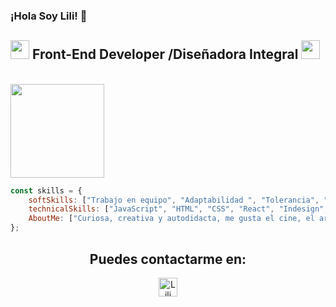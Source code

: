 ### ¡Hola Soy Lili! 👋
<h2> <img src="https://cdn-images-1.medium.com/max/1200/1*mlFkczi1KC2fxq4pfPxWHQ.png" width="30"> 
     Front-End Developer /Diseñadora Integral
    <img src="https://media.giphy.com/media/3oz8xDp5mAEOAZXEPe/giphy.gif" width="30">  
</h2><br>
<img src="https://media.giphy.com/media/JIX9t2j0ZTN9S/giphy.gif" width="150">

```javascript
const skills = {
    softSkills: ["Trabajo en equipo", "Adaptabilidad ", "Tolerancia", "Creatividad"],
    technicalSkills: ["JavaScript", "HTML", "CSS", "React", "Indesign", "Illustrator", "Photoshop", "AfterEffects",],
    AboutMe: ["Curiosa, creativa y autodidacta, me gusta el cine, el arte y los animales"],
};
```
<h2 align="center">Puedes contactarme en:</h2>
 <p align="center">
<a  href="https://www.linkedin.com/in/lilia-ram%C3%ADrez-vallejo-67486a184/">
    <img src="https://www.vectorlogo.zone/logos/linkedin/linkedin-icon.svg" alt="Lili linkedin" height="30" width="30">
  </a>
 </p>


<!--
**ravalidesign/ravalidesign** is a ✨ _special_ ✨ repository because its `README.md` (this file) appears on your GitHub profile.

Here are some ideas to get you started:

- 🔭 I’m currently working on ...
- 🌱 I’m currently learning ...
- 👯 I’m looking to collaborate on ...
- 🤔 I’m looking for help with ...
- 💬 Ask me about ...
- 📫 How to reach me: ...
- 😄 Pronouns: ...
- ⚡ Fun fact: ...
-->

